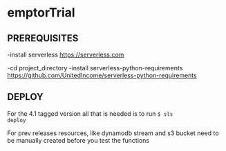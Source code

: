 # emptorTrial

## PREREQUISITES

-install serverless
https://serverless.com

-cd project_directory
-install serverless-python-requirements
https://github.com/UnitedIncome/serverless-python-requirements

## DEPLOY
For the 4.1 tagged version all that is needed is to run
<code>$ sls deploy </code>

For prev releases resources, like dynamodb stream and s3 bucket need to be manually created before you test the functions
